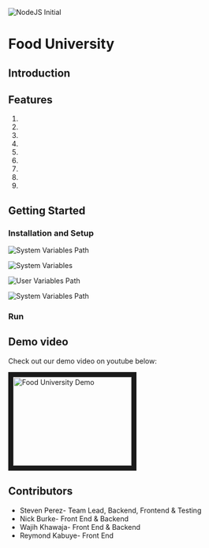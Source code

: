 ![NodeJS Initial](https://github.com/stevenpl98/FoodUniversity/workflowsNodeJS%20Initial/badge.svg)

# Food University

## Introduction


## Features
1. 
2. 
3. 
4. 
5. 
6. 
7. 
8. 
9.


## Getting Started

### Installation and Setup

![System Variables Path](https://raw.githubusercontent.com/stevenpl98/FoodUniversity/testing/initial/images/System%20Variables%20Path.png)

![System Variables](https://raw.githubusercontent.com/stevenpl98/FoodUniversity/testing/initial/images/System%20Variables.png)

![User Variables Path](https://raw.githubusercontent.com/stevenpl98/FoodUniversity/testing/initial/images/User%20Variables%20Path.png)

![System Variables Path](https://raw.githubusercontent.com/stevenpl98/FoodUniversity/testing/initial/images/System%20Variables%20Path.png)

### Run

## Demo video

Check out our demo video on youtube below:

<a href="http://www.youtube.com/watch?feature=player_embedded&v=YOUTUBE_VIDEO_ID_HERE
" target="_blank"><img src="http://img.youtube.com/vi/YOUTUBE_VIDEO_ID_HERE/0.jpg" 
alt="Food University Demo" width="240" height="180" border="10" /></a>

## Contributors

* Steven Perez- Team Lead, Backend, Frontend & Testing
* Nick Burke- Front End & Backend
* Wajih Khawaja- Front End & Backend
* Reymond Kabuye- Front End

